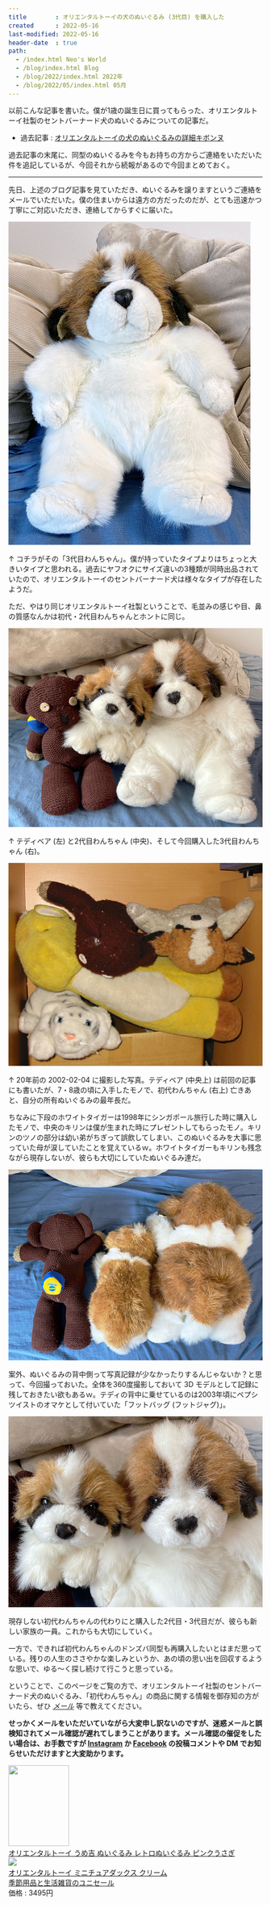 ```yaml
---
title        : オリエンタルトーイの犬のぬいぐるみ (3代目) を購入した
created      : 2022-05-16
last-modified: 2022-05-16
header-date  : true
path:
  - /index.html Neo's World
  - /blog/index.html Blog
  - /blog/2022/index.html 2022年
  - /blog/2022/05/index.html 05月
---
```


以前こんな記事を書いた。僕が1歳の誕生日に買ってもらった、オリエンタルトーイ社製のセントバーナード犬のぬいぐるみについての記事だ。

- 過去記事 : [オリエンタルトーイの犬のぬいぐるみの詳細キボンヌ](/blog/2021/11/27-01.html)

過去記事の末尾に、同型のぬいぐるみを今もお持ちの方からご連絡をいただいた件を追記しているが、今回それから続報があるので今回まとめておく。

---

先日、上述のブログ記事を見ていただき、ぬいぐるみを譲りますというご連絡をメールでいただいた。僕の住まいからは遠方の方だったのだが、とても迅速かつ丁寧にご対応いただき、連絡してからすぐに届いた。

![3代目わんちゃん](./16-01-01.jpg)

↑ コチラがその「3代目わんちゃん」。僕が持っていたタイプよりはちょっと大きいタイプと思われる。過去にヤフオクにサイズ違いの3種類が同時出品されていたので、オリエンタルトーイのセントバーナード犬は様々なタイプが存在したようだ。

ただ、やはり同じオリエンタルトーイ社製ということで、毛並みの感じや目、鼻の質感なんかは初代・2代目わんちゃんとホントに同じ。

![2代目・3代目とテディ](./16-01-02.jpg)

↑ テディベア (左) と2代目わんちゃん (中央)、そして今回購入した3代目わんちゃん (右)。

![テディと初代わんちゃん・2002-02-04 撮影](./16-01-03.jpg)

↑ 20年前の 2002-02-04 に撮影した写真。テディベア (中央上) は前回の記事にも書いたが、7・8歳の頃に入手したモノで、初代わんちゃん (右上) 亡きあと、自分の所有ぬいぐるみの最年長だ。

ちなみに下段のホワイトタイガーは1998年にシンガポール旅行した時に購入したモノで、中央のキリンは僕が生まれた時にプレゼントしてもらったモノ。キリンのツノの部分は幼い弟がちぎって誤飲してしまい、このぬいぐるみを大事に思っていた母が涙していたことを覚えているｗ。ホワイトタイガーもキリンも残念ながら現存しないが、彼らも大切にしていたぬいぐるみ達だ。

![2代目・3代目・テディの背中側](./16-01-04.jpg)

案外、ぬいぐるみの背中側って写真記録が少なかったりするんじゃないか？と思って、今回撮っておいた。全体を360度撮影しておいて 3D モデルとして記録に残しておきたい欲もあるｗ。テディの背中に乗せているのは2003年頃にペプシツイストのオマケとして付いていた「フットバッグ (フットジャグ)」。

![2代目・3代目](./16-01-05.jpg)

現存しない初代わんちゃんの代わりにと購入した2代目・3代目だが、彼らも新しい家族の一員。これからも大切にしていく。

一方で、できれば初代わんちゃんのドンズバ同型も再購入したいとはまだ思っている。残りの人生のささやかな楽しみというか、あの頃の思い出を回収するような思いで、ゆる～く探し続けて行こうと思っている。

ということで、このページをご覧の方で、オリエンタルトーイ社製のセントバーナード犬のぬいぐるみ、「初代わんちゃん」の商品に関する情報を御存知の方がいたら、ぜひ *[メール](/about/index.html#mail)* 等で教えてください。

**せっかくメールをいただいていながら大変申し訳ないのですが、迷惑メールと誤検知されてメール確認が遅れてしまうことがあります。メール確認の催促をしたい場合は、お手数ですが [Instagram](https://www.instagram.com/Neos21/) か [Facebook](https://www.facebook.com/Neos21) の投稿コメントや DM でお知らせいただけますと大変助かります。**

<div class="ad-amazon">
  <div class="ad-amazon-image">
    <a href="https://www.amazon.co.jp/dp/B09X9RSYPJ?tag=neos21-22&amp;linkCode=osi&amp;th=1&amp;psc=1">
      <img src="https://m.media-amazon.com/images/I/416Xo-d+PML._SL160_.jpg" width="120" height="160">
    </a>
  </div>
  <div class="ad-amazon-info">
    <div class="ad-amazon-title">
      <a href="https://www.amazon.co.jp/dp/B09X9RSYPJ?tag=neos21-22&amp;linkCode=osi&amp;th=1&amp;psc=1">オリエンタルトーイ うめ吉 ぬいぐるみ レトロぬいぐるみ ピンクうさぎ</a>
    </div>
  </div>
</div>

<div class="ad-rakuten">
  <div class="ad-rakuten-image">
    <a href="https://hb.afl.rakuten.co.jp/hgc/g00tpeb2.waxyc733.g00tpeb2.waxyd4b4/?pc=https%3A%2F%2Fitem.rakuten.co.jp%2Fsouthbank%2Fxae3ztl94kr1csdv%2F&amp;m=http%3A%2F%2Fm.rakuten.co.jp%2Fsouthbank%2Fi%2F10396238%2F">
      <img src="https://thumbnail.image.rakuten.co.jp/@0_mall/southbank/cabinet/img0_mil1/oht_17/remval_26/xae3ztl94kr1csdv.jpg?_ex=128x128">
    </a>
  </div>
  <div class="ad-rakuten-info">
    <div class="ad-rakuten-title">
      <a href="https://hb.afl.rakuten.co.jp/hgc/g00tpeb2.waxyc733.g00tpeb2.waxyd4b4/?pc=https%3A%2F%2Fitem.rakuten.co.jp%2Fsouthbank%2Fxae3ztl94kr1csdv%2F&amp;m=http%3A%2F%2Fm.rakuten.co.jp%2Fsouthbank%2Fi%2F10396238%2F">オリエンタルトーイ ミニチュアダックス クリーム</a>
    </div>
    <div class="ad-rakuten-shop">
      <a href="https://hb.afl.rakuten.co.jp/hgc/g00tpeb2.waxyc733.g00tpeb2.waxyd4b4/?pc=https%3A%2F%2Fwww.rakuten.co.jp%2Fsouthbank%2F&amp;m=http%3A%2F%2Fm.rakuten.co.jp%2Fsouthbank%2F">季節用品と生活雑貨のユニセール</a>
    </div>
    <div class="ad-rakuten-price">価格 : 3495円</div>
  </div>
</div>
